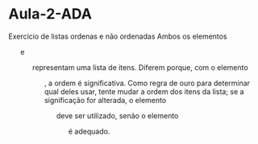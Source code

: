 # Aula-2-ADA
Exercício de listas ordenas e não ordenadas 
Ambos os elementos <ol> e <ul>  representam uma lista de itens. Diferem porque, com o elemento <ol>, a ordem é significativa. Como regra de ouro para determinar qual deles usar, tente mudar a ordem dos itens da lista; se a significação for alterada, o elemento <ol> deve ser utilizado, senão o elemento <ul> é adequado.
